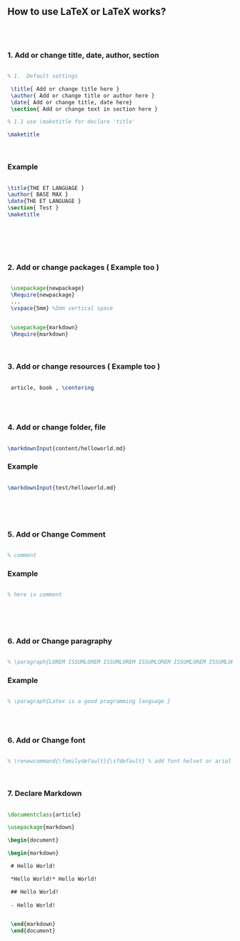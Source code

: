 ## How to use LaTeX or LaTeX works?

<br>
<br>

### 1. Add or change title, date, author, section  

```latex

% 1.  Default settings

 \title{ Add or change title here }
 \author{ Add or change title or author here }
 \date{ Add or change title, date here}
 \section{ Add or change text in section here }

% 1.1 use \maketitle for declare 'title'

\maketitle 

```

<br>

### Example

```latex

\title{THE ET LANGUAGE }
\author{ BASE MAX }
\date{THE ET LANGUAGE }
\section{ Test }
\maketitle 

 
```

<br>
<br>


### 2. Add or change packages ( Example too )

```latex

 \usepackage{newpackage}
 \Require{newpackage}
 ...
 \vspace{5mm} %5mm vertical space

```

```latex
 
 \usepackage{markdown}
 \Require{markdown}

```

<br>

### 3. Add or change resources ( Example too )

```latex

 article, book , \centering


```

<br>
<br>


### 4. Add or change folder, file 

```latex

\markdownInput{content/helloworld.md}

```

### Example

```latex

\markdownInput{test/helloworld.md}
 
```

<br>
<br>


### 5. Add or Change Comment


```latex

% comment  

```

### Example

```latex

% here is comment
 
```


<br>
<br>

### 6. Add or Change paragraphy 

```latex

% \paragraph{LOREM ISSUMLOREM ISSUMLOREM ISSUMLOREM ISSUMLOREM ISSUMLOREM ISSUMLOREM ISSUMLOREM ISSUM.}

```

### Example

```latex

% \paragraph{Latex is a good programming language.}
 
```

<br>

### 6. Add or Change font 

```latex

% \renewcommand{\familydefault}{\sfdefault} % add font helvet or arial 

```

<br>

### 7. Declare Markdown 

```latex

\documentclass{article}

\usepackage{markdown}

\begin{document}

\begin{markdown}

 # Hello World!

 *Hello World!* Hello World! 

 ## Hello World!
 
 - Hello World!


 \end{markdown}
 \end{document}


```
